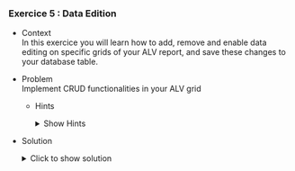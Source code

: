 
### Exercice 5 : Data Edition

- Context \
  In this exercice you will learn how to add, remove and enable data editing on specific grids of your ALV report, and save these changes to your database table.
- Problem \
  Implement CRUD functionalities in your ALV grid
   - Hints 
     <details>
        <summary> Show Hints </summary>

        * Look into the fields available for each row of the GT_FCAT1 table that we created earlier. You can use CTRLK+SPACE to get a list of available fields.

        * Try to code your own versions of the ADD_ROW and DELETE_ROW forms. Make sure they don't allow the user to modify values that they shouldn't be able to, and make sure those values are handled automatically

        * 
     </details>

- Solution 
  <details>
    <summary>Click to show solution</summary>
    Let's loop over the fields we want to make editable on our alv grid and change their Edit value by adding this piece of code to our DISPLAY_DATA form

     ```abap
       " loop over all fields in GT_FCAT1 and edit properties accordingly
    LOOP AT GT_FCAT1 INTO DATA(GS_FCAT_ENTRY)
        WHERE FIELDNAME = 'ADRES_MAIL_SALARIES'
        OR FIELDNAME = 'NOM_SALARIES'.
        GS_FCAT_ENTRY-EDIT = 'X'.
        MODIFY GT_FCAT1 FROM GS_FCAT_ENTRY TRANSPORTING EDIT
        WHERE FIELDNAME = 'ADRES_MAIL_SALARIES'
        OR FIELDNAME = 'NOM_SALARIES'.
        EXIT.
    ENDLOOP.
     ```

    We can now edit the Name fields of our alv report

    ![Editable](https://github.com/Fabeure/ABAP-Initiation/blob/main/Images/Editable.png?raw=true)


    So far, only the display value of the field we are editing changes. Neither the internal table nor the database table are being changed.

    Let's first make the changes propagate to the internal table by calling the 
    **REGISTER_EDIT_EVENT** of our grid instance inside of our DISPLAY_DATA form.

    ```abap
        " register edit events on grid to propagate to internal table
    CALL METHOD GRID001->REGISTER_EDIT_EVENT
     EXPORTING
      I_EVENT_ID = CL_GUI_ALV_GRID=>MC_EVT_MODIFIED.
    ```

    Now that our edits are propagated to the internal table, we can add a 'Save' button to our screen that will persist the changes to the database table.
    (adding the button has already been covered, refer to [Exercice 4](https://github.com/Fabeure/ABAP-Initiation/blob/main/Exercice4.md))

    Lets now code the logic for our UPDATE form

    ```abap
        *&---------------------------------------------------------------------*
        *& Form update
        *&---------------------------------------------------------------------*
        *& updates db table after modifiying internal table via alv
        *& need to hit ENTER before pressing save
        *&---------------------------------------------------------------------*
        *& -->  p1        text
        *& <--  p2        text
        *&---------------------------------------------------------------------*
        FORM UPDATE.

        FIELD-SYMBOLS: <FS_DATA> LIKE LINE OF IT_SALARIES.

        LOOP AT IT_SALARIES ASSIGNING <FS_DATA>.
            MOVE-CORRESPONDING <FS_DATA> TO WA_SALARIES.
            MODIFY ZEXOSALARIES FROM WA_SALARIES.
        ENDLOOP.


        ENDFORM.
    ```

    For more information on field-symbols and how to use them, refer to: [ABAP CheatSheet - Dynamic Programming - Field Symbols](https://github.com/SAP-samples/abap-cheat-sheets/blob/main/06_Dynamic_Programming.md#field-symbols)

    Clicking on the save button after modifying entries will now persist the data to our database table.


    Before we move on to adding and deleting entries, let's first remove the default add and delete buttons that are on our screen using the **IT_TOOLBAR_EXCLUDING**
    parameter of our **SET_TABLE_FOR_FIRST_DISPLAY** method

    ```abap
      DATA : LT_EXCLUDE_FUNCTIONS TYPE UI_FUNCTIONS.

      " Add the default buttons you want to remove to the LT_EXCLUDE_FUNCTIONS table 
      APPEND CL_GUI_ALV_GRID=>MC_FC_LOC_INSERT_ROW TO LT_EXCLUDE_FUNCTIONS.
      APPEND CL_GUI_ALV_GRID=>MC_FC_LOC_APPEND_ROW TO LT_EXCLUDE_FUNCTIONS.
      APPEND CL_GUI_ALV_GRID=>MC_FC_LOC_PASTE TO LT_EXCLUDE_FUNCTIONS.
      APPEND CL_GUI_ALV_GRID=>MC_FC_LOC_PASTE_NEW_ROW TO LT_EXCLUDE_FUNCTIONS.

      " display alv report
            CALL METHOD GRID001->SET_TABLE_FOR_FIRST_DISPLAY
            EXPORTING
            *     I_BUFFER_ACTIVE               =
            *     I_BYPASSING_BUFFER            =
            *     I_CONSISTENCY_CHECK           =
            *     I_STRUCTURE_NAME              = 
            *     IS_VARIANT                    =
                  I_SAVE                        = 'A'
            *     I_DEFAULT                     = 'X'
                  IS_LAYOUT                     = GS_LAYOUT1
            *     IS_PRINT                      =
            *     IT_SPECIAL_GROUPS             =
                  IT_TOOLBAR_EXCLUDING          = LT_EXCLUDE_FUNCTIONS
            *     IT_HYPERLINK                  =
            *     IT_ALV_GRAPHICS               =
            *     IT_EXCEPT_QINFO               =
            *     IR_SALV_ADAPTER               =
            CHANGING
                  IT_OUTTAB                     = it_salaries
                  IT_FIELDCATALOG               = GT_FCAT1
            *     IT_SORT                       =
            *     IT_FILTER                     =
            EXCEPTIONS
                  INVALID_PARAMETER_COMBINATION = 1
                  PROGRAM_ERROR                 = 2
                  TOO_MANY_LINES                = 3
                  OTHERS                        = 4.
            IF SY-SUBRC <> 0.
            *     Implement suitable error handling here
            ENDIF.

    ```

    This is what our display will now look like

    ![Toolbar](https://github.com/Fabeure/ABAP-Initiation/blob/main/Images/Toolbar.png?raw=true)


    Let's add our own Add Salarie and Remove Salarie toolbar keys, using the GUI STATUS


    ![Toolbar_Add](https://github.com/Fabeure/ABAP-Initiation/blob/main/Images/Toolbar_Add.png?raw=true)

    Let's add these two keys to our USER COMMANDS module 

    ```abap
    *----------------------------------------------------------------------*
    ***INCLUDE ZMM_DOCUMENTATION_SABER_USEI01.
    *----------------------------------------------------------------------*
    *&---------------------------------------------------------------------*
    *&      Module  USER_COMMAND_0001  INPUT
    *&---------------------------------------------------------------------*
    *       text
    *----------------------------------------------------------------------*
    MODULE USER_COMMAND_0001 INPUT.
      CASE sy-ucomm.
      WHEN 'BACK'.
        LEAVE TO SCREEN 0.
      WHEN 'LEAVE'.
        LEAVE PROGRAM.
      WHEN 'EXIT'.
        LEAVE PROGRAM.
      WHEN 'SAVE'.
        PERFORM UPDATE.
      WHEN 'ADD'.
        PERFORM ADD.
      WHEN 'REMOVE'.
        PERFORM REMOVE.
      ENDCASE.
    ENDMODULE.	
    ```

    Let's add a few data declarations to our main source file that we will re-use throughout the rest of our forms
    Try understanding what these declarations will be useful for

    ```abap
      DATA : I_SELECTED_ROWS TYPE LVC_T_ROW,
        W_SELECTED_ROWS TYPE  LVC_S_ROW,
        WA              TYPE ZTLISTE_SALARIES_FULL.
    ```

    Next, let's code the logic for our ADD_ROW and REMOVE_ROW forms:

    ```abap
    *&---------------------------------------------------------------------*
    *& Form add_row
    *&---------------------------------------------------------------------*
    *& add row to alv display and then persist it to db
    *& ID_SAL and CREATED_ON automatically assigned
    *&---------------------------------------------------------------------*
    *& -->  p1        text
    *& <--  p2        text
    *&---------------------------------------------------------------------*
    FORM ADD_ROW.
      DATA : WA_NEW_ROW     TYPE ZEXOSALARIES,
            LV_MAX_ID      TYPE ZEXOSALARIES-ID_SAL,
            LV_MAX_ID_INT  TYPE INT8,
            LV_MAX_ID_CHAR TYPE CHAR30.

      SELECT MAX( ID_SAL ) INTO LV_MAX_ID FROM ZEXOSALARIES.

      LV_MAX_ID_INT = CONV I( LV_MAX_ID ).
      LV_MAX_ID_INT = LV_MAX_ID_INT + 1.


      LV_MAX_ID_CHAR = |{ LV_MAX_ID_INT }|.
      WA_NEW_ROW-ID_SAL = LV_MAX_ID_CHAR.
      WA_NEW_ROW-DATE_DE_NAISSANCE = SY-DATUM.
      APPEND WA_NEW_ROW TO IT_SALARIES.

    ENDFORM.



    *&---------------------------------------------------------------------*
    *& Form delete_row
    *&---------------------------------------------------------------------*
    *& delete selected row(s) from alv display and persist changes to db
    *&---------------------------------------------------------------------*
    *& -->  p1        text
    *& <--  p2        text
    *&---------------------------------------------------------------------*
    FORM DELETE_ROW.
      DATA: WA_SELECTED_ROW TYPE SY-TABIX,
            WA_MODIFIED     TYPE ZEXOSALARIES.

      CALL METHOD GRID001->GET_SELECTED_ROWS
        IMPORTING
          ET_INDEX_ROWS = I_SELECTED_ROWS.

      LOOP AT I_SELECTED_ROWS INTO WA_SELECTED_ROW.
        READ TABLE IT_SALARIES INTO WA INDEX WA_SELECTED_ROW.
        MOVE-CORRESPONDING WA TO WA_MODIFIED.

      DELETE FROM ZEXOSALARIES WHERE ID_SAL = WA_MODIFIED-ID_SAL.
      ENDLOOP.

    ENDFORM.
    ```		


    Finally, let's add a REFRESH form to our PBO module that will refresh our internal table that is displayed in oru alv report, so we can see our modifications in real time.


    ```abap
    *&---------------------------------------------------------------------*
    *& Form refresh
    *&---------------------------------------------------------------------*
    *& refresh data in internal tables AND database tables
    *& resource extensive but important for maintaining consistency
    *& when manipulating entries
    *&---------------------------------------------------------------------*
    *& -->  p1        text
    *& <--  p2        text
    *&---------------------------------------------------------------------*
    FORM REFRESH.

      IF NOT sy-ucomm = 'ADD'.
      PERFORM SELECT_SALARIES.
      PERFORM SELECT_SOCIETES.
      ENDIF.
      CALL METHOD GRID001->REFRESH_TABLE_DISPLAY.
    ENDFORM.
    ```

    Our pbo module should look something like this now

    ```abap
    MODULE STATUS_0001 OUTPUT.
    SET PF-STATUS 'STATUS001'.
    SET TITLEBAR 'SCREEN001'.

      IF CONTAINER001 IS INITIAL. " we add this condition to only create the container and grid once.
      CREATE OBJECT CONTAINER001
      EXPORTING
      CONTAINER_NAME = 'CONTAINER001'.

      CREATE OBJECT GRID001
      EXPORTING
      I_PARENT = CONTAINER001.
      PERFORM DISPLAY_DATA.
      ENDIF.

      PERFORM REFRESH.
    ENDMODULE.
    ```

    We can now add new entries, save them, and delete them through our ALV report.

  </details>
